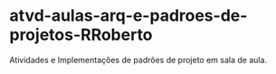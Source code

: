 # atvd-aulas-arq-e-padroes-de-projetos-RRoberto
Atividades e Implementações de padrões de projeto em sala de aula.
